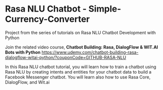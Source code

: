 # Rasa NLU Chatbot - Simple-Currency-Converter
Project from the series of tutorials on Rasa NLU Chatbot Development with Python

Join the related video course, **Chatbot Building: Rasa, DialogFlow & WIT.AI Bots with Python**
https://www.udemy.com/chatbot-building-rasa-dialogflow-witai-python/?couponCode=GITHUB-RASA-NLU

In this Rasa NLU chatbot tutorial, you will learn how to train a chatbot using Rasa NLU by creating intents and entities for your chatbot data to build a Facebook Messenger chatbot. You will learn also how to use Rasa Core, DialogFlow, and Wit.ai

